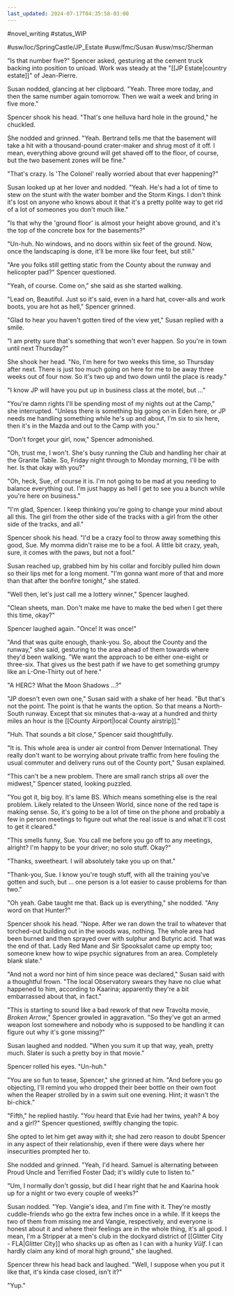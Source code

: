 ```yaml
---
last_updated: 2024-07-17T04:35:58-03:00
---
```


#novel_writing #status_WIP

#usw/loc/SpringCastle/JP_Estate #usw/fmc/Susan #usw/msc/Sherman

"Is that number five?" Spencer asked, gesturing at the cement truck backing into position to unload. Work was steady at the "[[JP Estate|country estate]]" of Jean-Pierre.

Susan nodded, glancing at her clipboard. "Yeah. Three more today, and then the same number again tomorrow. Then we wait a week and bring in five more."

Spencer shook his head. "That's one helluva hard hole in the ground," he chuckled.

She nodded and grinned. "Yeah. Bertrand tells me that the basement will take a hit with a thousand-pound crater-maker and shrug most of it off. I mean, everything above ground will get shaved off to the floor, of course, but the two basement zones will be fine."

"That's crazy. Is 'The Colonel' really worried about that ever happening?"

Susan looked up at her lover and nodded. "Yeah. He's had a lot of time to stew on the stunt with the water bomber and the Storm Kings. I don't think it's lost on anyone who knows about it that it's a pretty polite way to get rid of a lot of someones you don't much like."

"Is that why the 'ground floor' is almost your height above ground, and it's the top of the concrete box for the basements?"

"Un-huh. No windows, and no doors within six feet of the ground. Now, once the landscaping is done, it'll be more like four feet, but still."

"Are you folks still getting static from the County about the runway and helicopter pad?" Spencer questioned.

"Yeah, of course. Come on," she said as she started walking.

"Lead on, Beautiful. Just so it's said, even in a hard hat, cover-alls and work boots, you are hot as hell," Spencer grinned.

"Glad to hear you haven't gotten tired of the view yet," Susan replied with a smile.

"I am pretty sure that's something that won't ever happen. So you're in town until next Thursday?"

She shook her head. "No, I'm here for two weeks this time, so Thursday after next. There is just too much going on here for me to be away three weeks out of four now. So it's two up and two down until the place is ready."

"I know JP will have you put up in business class at the motel, but …"

"You're damn rights I'll be spending most of my nights out at the Camp," she interrupted. "Unless there is something big going on in Eden here, or JP needs me handling something while he's up and about, I'm six to six here, then it's in the Mazda and out to the Camp with you."

"Don't forget your girl, now," Spencer admonished.

"Oh, trust me, I won't. She's busy running the Club and handling her chair at the Granite Table. So, Friday night through to Monday morning, I'll be with her. Is that okay with you?"

"Oh, heck, Sue, of course it is. I'm not going to be mad at you needing to balance everything out. I'm just happy as hell I get to see you a bunch while you're here on business."

"I'm glad, Spencer. I keep thinking you're going to change your mind about all this. The girl from the other side of the tracks with a girl from the other side of the tracks, and all."

Spencer shook his head. "I'd be a crazy fool to throw away something this good, Sue. My momma didn't raise me to be a fool. A little bit crazy, yeah, sure, it comes with the paws, but not a fool."

Susan reached up, grabbed him by his collar and forcibly pulled him down so their lips met for a long moment. "I'm gonna want more of that and more than that after the bonfire tonight," she stated.

"Well then, let's just call me a lottery winner," Spencer laughed.

"Clean sheets, man. Don't make me have to make the bed when I get there this time, okay?"

Spencer laughed again. "Once! It was once!"

"And that was quite enough, thank-you. So, about the County and the runway," she said, gesturing to the area ahead of them towards where they'd been walking. "We want the approach to be either one-eight or three-six. That gives us the best path if we have to get something grumpy like an L-One-Thirty out of here."

"A HERC? What the Moon Shadows …?"

"JP doesn't even own one," Susan said with a shake of her head. "But that's not the point. The point is that he wants the option. So that means a North-South runway. Except that six minutes that-a-way at a hundred and thirty miles an hour is the [[County Airport|local County airstrip]]."

"Huh. That sounds a bit close," Spencer said thoughtfully.

"It is. This whole area is under air control from Denver International. They really don't want to be worrying about private traffic from here fouling the usual commuter and delivery runs out of the County port," Susan explained.

"This can't be a new problem. There are small ranch strips all over the midwest," Spencer stated, looking puzzled.

"You got it, big boy. It's lame BS. Which means something else is the real problem. Likely related to the Unseen World, since none of the red tape is making sense. So, it's going to be a lot of time on the phone and probably a few in person meetings to figure out what the real issue is and what it'll cost to get it cleared."

"This smells funny, Sue. You call me before you go off to any meetings, alright? I'm happy to be your driver; no solo stuff. Okay?"

"Thanks, sweetheart. I will absolutely take you up on that."

"Thank-you, Sue. I know you're tough stuff, with all the training you've gotten and such, but … one person is a lot easier to cause problems for than two."

"Oh yeah. Gabe taught me that. Back up is everything," she nodded. "Any word on that Hunter?"

Spencer shook his head. "Nope. After we ran down the trail to whatever that torched-out building out in the woods was, nothing. The whole area had been burned and then sprayed over with sulphur and Butyric acid. That was the end of that. Lady Red Mane and Sir Spooksalot came up empty too; someone knew how to wipe psychic signatures from an area. Completely blank slate."

"And not a word nor hint of him since peace was declared," Susan said with a thoughtful frown. "The local Observatory swears they have no clue what happened to him, according to Kaarina; apparently they're a bit embarrassed about that, in fact."

"This is starting to sound like a bad rework of that new Travolta movie, _Broken Arrow_," Spencer growled in aggravation. "So they've got an armed weapon lost somewhere and nobody who is supposed to be handling it can figure out why it's gone missing?"

Susan laughed and nodded. "When you sum it up that way, yeah, pretty much. Slater is such a pretty boy in that movie."

Spencer rolled his eyes. "Un-huh."

"You are so fun to tease, Spencer," she grinned at him. "And before you go objecting, I'll remind you who dropped their beer bottle on their own foot when the Reaper strolled by in a swim suit one evening. Hint; it wasn't the bi-chick."

"Fifth," he replied hastily. "You heard that Evie had her twins, yeah? A boy and a girl?" Spencer questioned, swiftly changing the topic.

She opted to let him get away with it; she had zero reason to doubt Spencer in any aspect of their relationship, even if there were days where her insecurities prompted her to.

She nodded and grinned. "Yeah, I'd heard. Samuel is alternating between Proud Uncle and Terrified Foster Dad; it's wildly cute to listen to."

"Um, I normally don't gossip, but did I hear right that he and Kaarina hook up for a night or two every couple of weeks?"

Susan nodded. "Yep. Vangie's idea, and I'm fine with it. They're mostly cuddle-friends who go the extra few inches once in a while. If it keeps the two of them from missing me and Vangie, respectively, and everyone is honest about it and where their feelings are in the whole thing, it's all good. I mean, I'm a Stripper at a men's club in the dockyard district of [[Glitter City - FLA|Glitter City]] who shacks up as often as I can with a hunky _Vülf_. I can hardly claim any kind of moral high ground," she laughed.

Spencer threw his head back and laughed. "Well, I suppose when you put it like that, it's kinda case closed, isn't it?"

"Yup."
